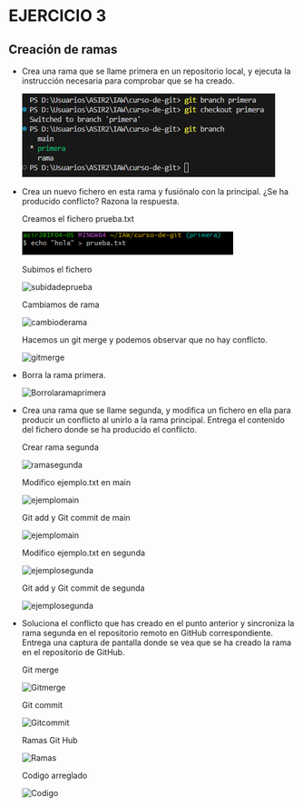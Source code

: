 # EJERCICIO 3

## Creación de ramas

- Crea una rama que se llame primera en un repositorio local, y ejecuta la instrucción necesaria para comprobar que se ha creado.

    ![Creacionderamas](1.creacionderama.PNG)
  
- Crea un nuevo fichero en esta rama y fusiónalo con la principal. ¿Se ha producido conflicto? Razona la respuesta.
  
  Creamos el fichero prueba.txt

  ![Creaciondeprueba](2.prueba.png)

    Subimos el fichero

  ![subidadeprueba](img\subidadeprueba.png)

    Cambiamos de rama

  ![cambioderama](img\cambioamain.png)

    Hacemos un git merge y podemos observar que no hay conflicto.

  ![gitmerge](img\3.gitmergeno.png)
  
- Borra la rama primera.

    ![Borrolaramaprimera](img\borrarprimera.png)
  
- Crea una rama que se llame segunda, y modifica un fichero en ella para producir un conflicto al unirlo a la rama principal. Entrega el contenido del fichero donde se ha producido el conflicto.

    Crear rama segunda

    ![ramasegunda](img\crearsegunda.png)

    Modifico ejemplo.txt en main

    ![ejemplomain](img\ejemplo.txtmain.png)

    Git add y Git commit de main

    ![ejemplomain](img\gitaddgitcommitmain.png)

    Modifico ejemplo.txt en segunda

    ![ejemplosegunda](img\ejemplo.txtsegunda.png)

    Git add y Git commit de segunda

    ![ejemplosegunda](img\gtiaddgitcommitsegunda.png)
  
- Soluciona el conflicto que has creado en el punto anterior y sincroniza la rama segunda en el repositorio remoto en GitHub correspondiente. Entrega una captura de pantalla donde se vea que se ha creado la rama en el repositorio de GitHub.

  Git merge

    ![Gitmerge](img\gitmergesegunda.png)

  Git commit

  ![Gitcommit](img\gitcommit.png)

  Ramas Git Hub

  ![Ramas](img\ramasgithub.png)

  Codigo arreglado

  ![Codigo](img\github.png)
